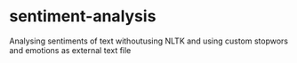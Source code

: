 # sentiment-analysis
Analysing sentiments of text withoutusing NLTK and using custom stopwors and emotions as external text file
